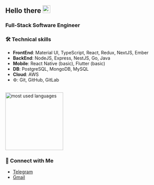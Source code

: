 ## Hello there <img src="https://raw.githubusercontent.com/iampavangandhi/iampavangandhi/master/gifs/Hi.gif" width="24px">

### Full-Stack Software Engineer

### 🛠 Technical skills

- **FrontEnd**: Material UI, TypeScript, React, Redux, NextJS, Ember
- **BackEnd**: NodeJS, Express, NestJS, Go, Java
- **Mobile**: React Native (basic), Flutter (basic)
- **DB**: PostgreSQL, MongoDB, MySQL
- **Cloud**: AWS
- ⚙: Git, GitHub, GitLab

<br/>

<a href="https://github.com/bndroll">
  <img height="180em" src="https://github-readme-stats.vercel.app/api/top-langs/?username=bndroll&langs_count=10&theme=tokyonight&layout=compact"  alt="most used languages"/>
</a>

### 🤝 Connect with Me

* <a href="https://t.me/bounderoll">Telegram</a>
* <a href="mailto:bounderoll.23@gmail.com">Gmail</a>
